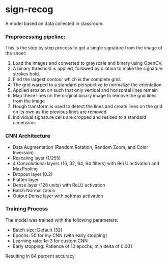 # sign-recog
A model based on data collected in classroom.
### Preprocessing pipeline:
This is the step by step process to get a single signature from
the image of the sheet:
1) Load the images and converted to grayscale and binary
using OpenCV.
2) A binary threshold is applied, followed by dilation to
make the signature strokes bold.
3) Find the largest contour which is the complete grid.
4) The grid warped to a standard perspective to normalize
the orientation.
5) Applied erosion on such that only vertical and horizontal
lines remain
6) Map these lines on the original binary image to remove
the grid lines from the image
7) Hough transform is used to detect the lines and create
lines on the grid on its own as the previous lines are
removed
8) Individual signature cells are cropped and resized to a
standard dimension.

### CNN Architecture
- Data Augmentation (Random Rotation, Random Zoom, and Color Inversion)
- Rescaling layer (1/255)
- 4 Convolutional layers (16, 32, 64, 64 filters) with ReLU activation and MaxPooling
- Dropout layer (0.2)
- Flatten layer
- Dense layer (128 units) with ReLU activation
- Batch Normalization
- Output Dense layer with softmax activation

### Training Process 
The model was trained with the following parameters:
- Batch size: Default (32)
- Epochs: 50 for my CNN (with early stopping)
- Learning rate: 1e-3 for custom CNN
- Early stopping: Patience of 10 epochs, min delta of 0.001

Resulting in 84 percent accuracy
